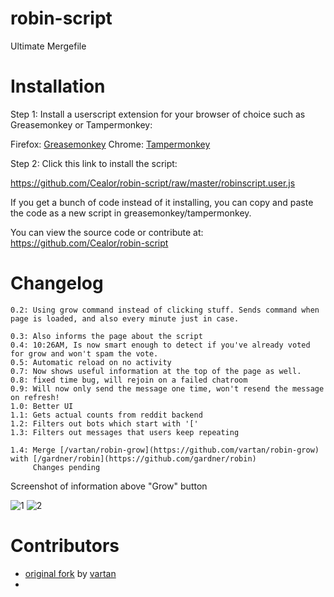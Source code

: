 # robin-script
Ultimate Mergefile

# Installation

Step 1: Install a userscript extension for your browser of choice such as Greasemonkey or Tampermonkey:

Firefox: [Greasemonkey](https://addons.mozilla.org/de/firefox/addon/greasemonkey/)
Chrome: [Tampermonkey](https://chrome.google.com/webstore/detail/tampermonkey/dhdgffkkebhmkfjojejmpbldmpobfkfo)


Step 2: Click this link to install the script:

https://github.com/Cealor/robin-script/raw/master/robinscript.user.js

If you get a bunch of code instead of it installing, you can copy and paste the code as a new script in greasemonkey/tampermonkey.

You can view the source code or contribute at: 
https://github.com/Cealor/robin-script



# Changelog

    0.2: Using grow command instead of clicking stuff. Sends command when page is loaded, and also every minute just in case.

    0.3: Also informs the page about the script
    0.4: 10:26AM, Is now smart enough to detect if you've already voted for grow and won't spam the vote.
    0.5: Automatic reload on no activity
    0.7: Now shows useful information at the top of the page as well.
    0.8: fixed time bug, will rejoin on a failed chatroom
    0.9: Will now only send the message one time, won't resend the message on refresh!
    1.0: Better UI
    1.1: Gets actual counts from reddit backend
    1.2: Filters out bots which start with '['
    1.3: Filters out messages that users keep repeating
    
    1.4: Merge [/vartan/robin-grow](https://github.com/vartan/robin-grow) with [/gardner/robin](https://github.com/gardner/robin)
         Changes pending

Screenshot of information above "Grow" button

![1](http://i.imgur.com/WVIjpb6.png) ![2](http://i.imgur.com/t13VChw.png)

# Contributors

- [original fork](https://github.com/Cealor/robin-grow) by [vartan](https://github.com/vartan)
- 
